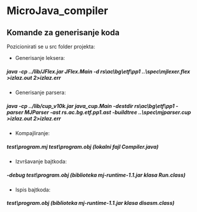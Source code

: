 # MicroJava_compiler
## Komande za generisanje koda
Pozicionirati se u src folder projekta:
- Generisanje leksera:
##### java -cp ../lib/JFlex.jar JFlex.Main -d rs\ac\bg\etf\pp1 ..\spec\mjlexer.flex >izlaz.out 2>izlaz.err
 - Generisanje parsera:
##### java -cp ../lib/cup_v10k.jar java_cup.Main -destdir rs\ac\bg\etf\pp1 -parser MJParser -ast rs.ac.bg.etf.pp1.ast -buildtree ..\spec\mjparser.cup >izlaz.out 2>izlaz.err
 - Kompajliranje:
##### test\program.mj test\program.obj (lokalni fajl Compiler.java)
 - Izvršavanje bajtkoda:
##### -debug test\program.obj (biblioteka mj-runtime-1.1.jar klasa Run.class)
 - Ispis bajtkoda:
##### test\program.obj (biblioteka mj-runtime-1.1.jar klasa disasm.class)
